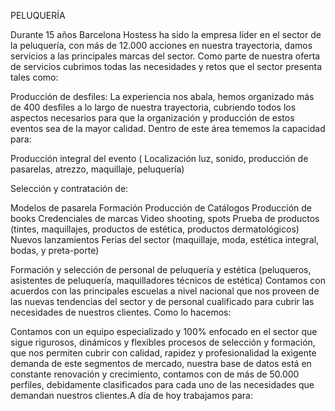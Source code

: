 PELUQUERÍA

Durante 15 años Barcelona Hostess ha sido la empresa líder en el sector de la peluquería, con más de 12.000 acciones en nuestra trayectoria, damos servicios a las principales marcas del sector.
Como parte de nuestra oferta de servicios cubrimos todas las necesidades y retos que el sector presenta tales como:

Producción de desfiles: La experiencia nos abala, hemos organizado más de 400 desfiles a lo largo de nuestra trayectoria, cubriendo todos los aspectos necesarios para que la organización y producción de estos eventos sea de la mayor calidad.
Dentro de este área tememos la capacidad para:

Producción integral del evento ( Localización luz, sonido, producción de pasarelas, atrezzo, maquillaje, peluquería)


Selección y contratación de:


Modelos de pasarela
Formación
Producción de Catálogos
Producción de books
Credenciales de marcas
Video shooting, spots
Prueba de productos (tintes, maquillajes, productos de estética, productos dermatológicos)
Nuevos lanzamientos
Ferias del sector (maquillaje, moda, estética integral, bodas, y preta-porte)

Formación y selección de personal de peluquería y estética (peluqueros, asistentes de peluquería, maquilladores técnicos de estética) Contamos con acuerdos con las principales escuelas a nivel nacional que nos proveen de las nuevas tendencias del sector y de personal cualificado para cubrir las necesidades de nuestros clientes.
Como lo hacemos:

Contamos con un equipo especializado y 100% enfocado en el sector que sigue rigurosos, dinámicos y flexibles procesos de selección y formación, que nos permiten cubrir con calidad, rapidez y profesionalidad la exigente demanda de este segmentos de mercado, nuestra base de datos está en constante renovación y crecimiento, contamos con de más de 50.000 perfiles, debidamente clasificados para cada uno de las necesidades que demandan nuestros clientes.A día de hoy trabajamos para: